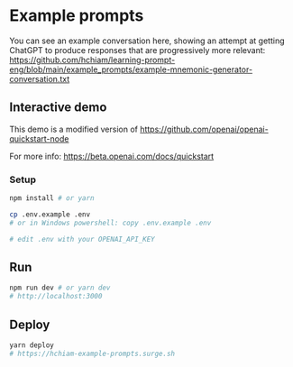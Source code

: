 # Example prompts

You can see an example conversation here, showing an attempt at getting ChatGPT to produce responses that are progressively more relevant: https://github.com/hchiam/learning-prompt-eng/blob/main/example_prompts/example-mnemonic-generator-conversation.txt

## Interactive demo

This demo is a modified version of https://github.com/openai/openai-quickstart-node

For more info: https://beta.openai.com/docs/quickstart

### Setup

```sh
npm install # or yarn

cp .env.example .env
# or in Windows powershell: copy .env.example .env

# edit .env with your OPENAI_API_KEY
```

## Run

```sh
npm run dev # or yarn dev
# http://localhost:3000
```

## Deploy

```sh
yarn deploy
# https://hchiam-example-prompts.surge.sh
```
